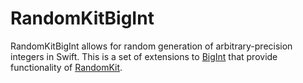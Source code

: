 # RandomKitBigInt

RandomKitBigInt allows for random generation of arbitrary-precision integers in
Swift. This is a set of extensions to [BigInt](https://github.com/lorentey/BigInt)
that provide functionality of [RandomKit](https://github.com/nvzqz/RandomKit).
